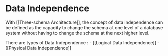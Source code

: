 # Data Independence

With [[Three-schema Architecture]], the concept of data independence can be defined as the capacity to change the schema at one level of a database system without having to change the schema at the next higher level.

There are types of Data Independence :
	- [[Logical Data Independence]]
	- [[Physical Data Independence]]

